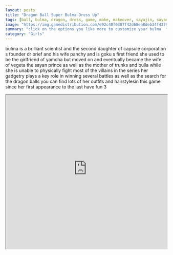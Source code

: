 ```yaml
---
layout: posts
title: "Dragon Ball Super Bulma Dress Up"
tags: [ball, bulma, dragon, dress, game, make, makeover, sayajin, sayan, super, capsule, corp, free, online, games, oyna, game, free, games, play, play, games]
image: "https://img.gamedistribution.com/e92c40f0387f42d68ea8deb34f43793e.jpg"
summary: "click on the options you like more to customize your bulma  free online games oyna game free games play play games"
category: "Girls"
---
```


bulma is a brilliant scientist and the second daughter of capsule corporation s founder dr brief and his wife panchy and is goku s first friend she used to be the girlfriend of yamcha but moved on and eventually became the wife of vegeta the sayan prince as well as the mother of trunks and bulla while she is unable to physically fight most of the villains in the series her gadgetry plays a key role in winning several battles as well as the search for the dragon balls you can find lots of her outfits and hairstylesin this game since her first appearance to the last have fun 3

<iframe width="100%" height="480px;" src="https://html5.gamedistribution.com/e92c40f0387f42d68ea8deb34f43793e/"></iframe>